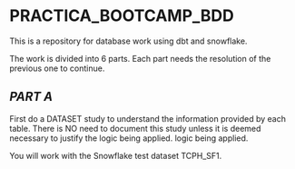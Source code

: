 # PRACTICA_BOOTCAMP_BDD
This is a repository for database work using dbt and snowflake.

The work is divided into 6 parts. Each part needs the resolution of the previous one to continue.

## _PART A_

First do a DATASET study to understand the information provided by each table. 
There is NO need to document this study unless it is deemed necessary to justify the logic being applied. 
logic being applied.

You will work with the Snowflake test dataset TCPH_SF1.
